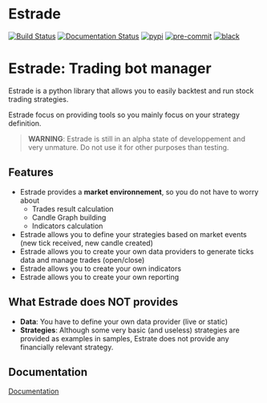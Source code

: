 # Estrade

[![Build Status](https://travis-ci.com/cimourdain/estrade.svg?branch=master)](https://travis-ci.com/cimourdain/estrade)
[![Documentation Status](https://readthedocs.org/projects/estrade/badge/?version=latest)](https://estrade.readthedocs.io/en/latest/?badge=latest)
[![pypi](https://badgen.net/pypi/v/estrade)](https://pypi.org/project/estrade/)
[![pre-commit](https://img.shields.io/badge/pre--commit-enabled-brightgreen?logo=pre-commit&logoColor=white)](https://github.com/pre-commit/pre-commit)
[![black](https://badgen.net/badge/code%20style/black/000)](https://github.com/ambv/black)

# Estrade: Trading bot manager

Estrade is a python library that allows you to easily backtest and run stock trading strategies.

Estrade focus on providing tools so you mainly focus on your strategy definition.

>  **WARNING**: Estrade is still in an alpha state of developpement and very unmature. Do not use it for other purposes than testing.

## Features

- Estrade provides a **market environnement**, so you do not have to worry about
   - Trades result calculation
   - Candle Graph building
   - Indicators calculation
- Estrade allows you to define your strategies based on market events (new tick received, new candle created)
- Estrade allows you to create your own data providers to generate ticks data and manage trades (open/close)
- Estrade allows you to create your own indicators
- Estrade allows you to create your own reporting


## What Estrade does NOT provides

- **Data**: You have to define your own data provider (live or static)
- **Strategies**: Although some very basic (and useless) strategies are provided as examples in samples, Estrate does not provide any financially relevant strategy.

## Documentation

[Documentation](https://estrade.readthedocs.io/)


